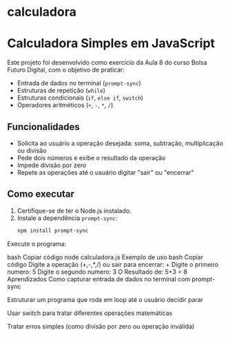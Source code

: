﻿# calculadora

# Calculadora Simples em JavaScript

Este projeto foi desenvolvido como exercício da Aula 8 do curso Bolsa Futuro Digital, com o objetivo de praticar:
- Entrada de dados no terminal (`prompt-sync`)
- Estruturas de repetição (`while`)
- Estruturas condicionais (`if`, `else if`, `switch`)
- Operadores aritméticos (`+`, `-`, `*`, `/`)

## Funcionalidades
- Solicita ao usuário a operação desejada: soma, subtração, multiplicação ou divisão
- Pede dois números e exibe o resultado da operação
- Impede divisão por zero
- Repete as operações até o usuário digitar "sair" ou "encerrar"

## Como executar
1. Certifique-se de ter o Node.js instalado.
2. Instale a dependência `prompt-sync`:
   ```bash
   npm install prompt-sync
Execute o programa:

bash
Copiar código
node calculadora.js
Exemplo de uso
bash
Copiar código
Digite a operação (+,-,*,/) ou sair para encerrar: +
Digite o primeiro numero: 5
Digite o segundo numero: 3
O Resultado de: 5+3 = 8
Aprendizados
Como capturar entrada de dados no terminal com prompt-sync

Estruturar um programa que roda em loop até o usuário decidir parar

Usar switch para tratar diferentes operações matemáticas

Tratar erros simples (como divisão por zero ou operação inválida)
